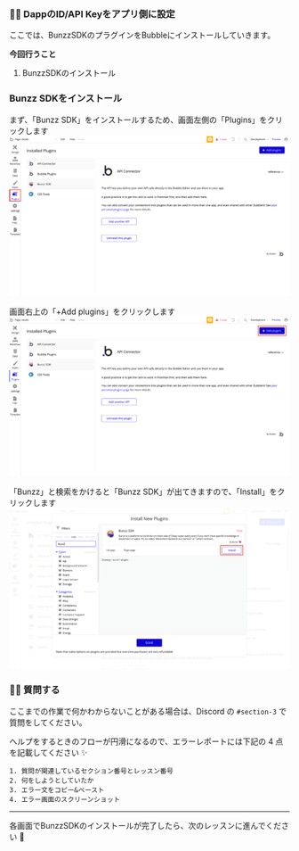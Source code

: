 ### 👩‍💻 **DappのID/API Keyをアプリ側に設定**

ここでは、BunzzSDKのプラグインをBubbleにインストールしていきます。

**今回行うこと**

1.  BunzzSDKのインストール

### **Bunzz SDKをインストール**

まず、「Bunzz SDK」をインストールするため、画面左側の「Plugins」をクリックします
![](/public/images/99-NFT-MarketPlace/section-3/3_1_1.png)


画面右上の「+Add plugins」をクリックします
![](/public/images/99-NFT-MarketPlace/section-3/3_1_2.png)


「Bunzz」と検索をかけると「Bunzz SDK」が出てきますので、「Install」をクリックします
![](/public/images/99-NFT-MarketPlace/section-3/3_1_3.png)


### 🙋‍♂️ 質問する

ここまでの作業で何かわからないことがある場合は、Discord の `#section-3` で質問をしてください。

ヘルプをするときのフローが円滑になるので、エラーレポートには下記の 4 点を記載してください ✨

    1. 質問が関連しているセクション番号とレッスン番号
    2. 何をしようとしていたか
    3. エラー文をコピー&ペースト
    4. エラー画面のスクリーンショット
    

* * *

各画面でBunzzSDKのインストールが完了したら、次のレッスンに進んでください 🎉
